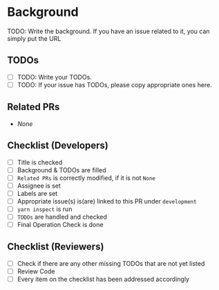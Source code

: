 # Background
TODO: Write the background. If you have an issue related to it, you can simply put the URL

## TODOs
- [ ] TODO: Write your TODOs.
- [ ] TODO: If your issue has TODOs, please copy appropriate ones here.

## Related PRs
- _None_

## Checklist (Developers)
- [ ] Title is checked
- [ ] Background & TODOs are filled
- [ ] `Related PRs` is correctly modified, if it is not `None`
- [ ] Assignee is set
- [ ] Labels are set
- [ ] Appropriate issue(s) is(are) linked to this PR under `development`
- [ ] `yarn inspect` is run
- [ ] `TODOs` are handled and checked
- [ ] Final Operation Check is done

## Checklist (Reviewers)
- [ ] Check if there are any other missing TODOs that are not yet listed
- [ ] Review Code
- [ ] Every item on the checklist has been addressed accordingly

